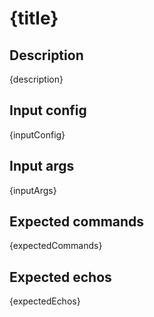 # {title}

## Description

{description}

## Input config

{inputConfig}

## Input args

{inputArgs}

## Expected commands

{expectedCommands}

## Expected echos

{expectedEchos}
